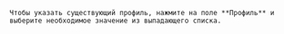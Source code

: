     Чтобы указать существующий профиль, нажмите на поле **Профиль** и выберите необходимое значение из выпадающего списка.